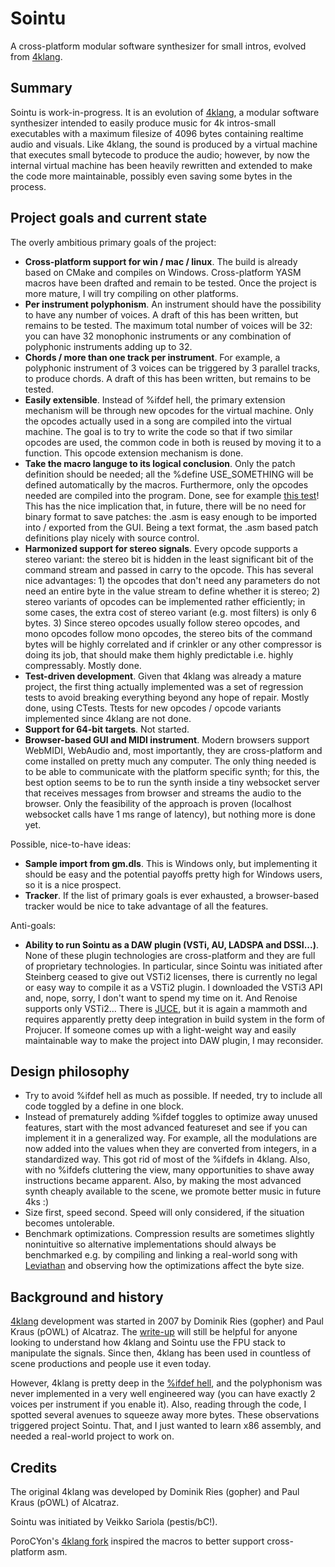 # Sointu
A cross-platform modular software synthesizer for small intros, evolved from
[4klang](https://github.com/hzdgopher/4klang).

Summary
-------

Sointu is work-in-progress. It is an evolution of [4klang]( 
https://github.com/hzdgopher/4klang), a modular software synthesizer intended 
to easily produce music for 4k intros-small executables with a maximum 
filesize of 4096 bytes containing realtime audio and visuals. Like 4klang, the
 sound is produced by a virtual machine that executes small bytecode to 
produce the audio; however, by now the internal virtual machine has been 
heavily rewritten and extended to make the code more maintainable, possibly 
even saving some bytes in the process. 

Project goals and current state
-------------------------------

The overly ambitious primary goals of the project:
  - **Cross-platform support for win / mac / linux**. The build is already based 
    on CMake and compiles on Windows. Cross-platform YASM macros have been
    drafted and remain to be tested. Once the project is more mature, I will 
    try compiling on other platforms.
  - **Per instrument polyphonism**. An instrument should have the possibility to
    have any number of voices. A draft of this has been written, but remains to
    be tested. The maximum total number of voices will be 32: you can have 32
    monophonic instruments or any combination of polyphonic instruments adding
    up to 32.
  - **Chords / more than one track per instrument**. For example, a polyphonic 
    instrument of 3 voices can be triggered by 3 parallel tracks, to produce 
    chords. A draft of this has been written, but remains to be tested.
  - **Easily extensible**. Instead of %ifdef hell, the primary extension
    mechanism will be through new opcodes for the virtual machine. Only the
    opcodes actually used in a song are compiled into the virtual machine. The
    goal is to try to write the code so that if two similar opcodes are used,
    the common code in both is reused by moving it to a function. This opcode
    extension mechanism is done.
  - **Take the macro languge to its logical conclusion**. Only the patch
    definition should be needed; all the %define USE_SOMETHING will be
    defined automatically by the macros. Furthermore, only the opcodes needed
    are compiled into the program. Done, see for example
    [this test](tests/test_vco_trisaw.asm)! This has the nice implication that,
    in future, there will be no need for binary format to save patches: the .asm
    is easy enough to be imported into / exported from the GUI. Being a text
    format, the .asm based patch definitions play nicely with source control.
  - **Harmonized support for stereo signals**. Every opcode supports a stereo 
    variant: the stereo bit is hidden in the least significant bit of the 
    command stream and passed in carry to the opcode. This has several nice 
    advantages: 1) the opcodes that don't need any parameters do not need an 
    entire byte in the value stream to define whether it is stereo; 2) stereo 
    variants of opcodes can be implemented rather efficiently; in some cases, 
    the extra cost of stereo variant (e.g. most filters) is only 6 bytes. 3) 
    Since stereo opcodes usually follow stereo opcodes, and mono opcodes 
    follow mono opcodes, the stereo bits of the command bytes will be highly 
    correlated and if crinkler or any other compressor is doing its job, that
    should make them highly predictable i.e. highly compressably. Mostly done.
  - **Test-driven development**. Given that 4klang was already a mature project, 
    the first thing actually implemented was a set of regression tests to avoid 
    breaking everything beyond any hope of repair. Mostly done, using CTests. 
    Ttests for new opcodes / opcode variants implemented since 4klang are not
    done.
  - **Support for 64-bit targets**. Not started.
  - **Browser-based GUI and MIDI instrument**. Modern browsers support WebMIDI,
     WebAudio and, most importantly, they are cross-platform and come installed
     on pretty much any computer. The only thing needed is to be able to
     communicate with the platform specific synth; for this, the best
     option seems to be to run the synth inside a tiny websocket server that
     receives messages from browser and streams the audio to the  browser. 
     Only the feasibility of the approach is proven (localhost websocket calls
     have 1 ms range of latency), but nothing more is done yet.

Possible, nice-to-have ideas:
  - **Sample import from gm.dls**. This is Windows only, but implementing it 
    should be easy and the potential payoffs pretty high for Windows users, so 
    it is a nice prospect.
  - **Tracker**. If the list of primary goals is ever exhausted, a browser-based
    tracker would be nice to take advantage of all the features.

Anti-goals:
  - **Ability to run Sointu as a DAW plugin (VSTi, AU, LADSPA and DSSI...)**.
    None of these plugin technologies are cross-platform and they are full of 
    proprietary technologies. In particular, since Sointu was initiated after 
    Steinberg ceased to give out VSTi2 licenses, there is currently no legal or 
    easy way to compile it as a VSTi2 plugin. I downloaded the VSTi3 API and,
    nope, sorry, I don't want to spend my time on it. And Renoise supports only
    VSTi2... There is [JUCE](https://juce.com/), but it is again a mammoth and
    requires apparently pretty deep integration in build system in the form of
    Projucer. If someone comes up with a light-weight way and easily
    maintainable way to make the project into DAW plugin, I may reconsider.

Design philosophy
-----------------

  - Try to avoid %ifdef hell as much as possible. If needed, try to include all
    code toggled by a define in one block.
  - Instead of prematurely adding %ifdef toggles to optimize away unused 
    features, start with the most advanced featureset and see if you can 
    implement it in a generalized way. For example, all the modulations are 
    now added into the values when they are converted from integers, in a
    standardized way. This got rid of most of the %ifdefs in 4klang. Also, with
    no %ifdefs cluttering the view, many opportunities to shave away
    instructions became apparent. Also, by making the most advanced synth
    cheaply available to the scene, we promote better music in future 4ks :)
  - Size first, speed second. Speed will only considered, if the situation 
    becomes untolerable.
  - Benchmark optimizations. Compression results are sometimes slightly 
    nonintuitive so alternative implementations should always be benchmarked
    e.g. by compiling and linking a real-world song with [Leviathan](https://github.com/armak/Leviathan-2.0)
    and observing how the optimizations
    affect the byte size.

Background and history
----------------------

[4klang](https://github.com/hzdgopher/4klang) development was started in 2007 
by Dominik Ries (gopher) and Paul Kraus (pOWL) of Alcatraz. The [write-up](
http://zine.bitfellas.org/article.php?zine=14&id=35) will still be helpful for
 anyone looking to understand how 4klang and Sointu use the FPU stack to 
manipulate the signals. Since then, 4klang has been used in countless of scene
 productions and people use it even today.

However, 4klang is pretty deep in the [%ifdef hell](https://www.cqse.eu/en/blog/living-in-the-ifdef-hell/), and the polyphonism was 
never implemented in a very well engineered way (you can have exactly 2
voices per instrument if you enable it). Also, reading through the code, 
I spotted several avenues to squeeze away more bytes. These observations
triggered project Sointu. That, and I just wanted to learn x86 assembly, and
needed a real-world project to work on.

Credits
-------

The original 4klang was developed by Dominik Ries (gopher) and Paul Kraus 
(pOWL) of Alcatraz.

Sointu was initiated by Veikko Sariola (pestis/bC!).

PoroCYon's [4klang fork](https://github.com/PoroCYon/4klang) inspired the macros
to better support cross-platform asm.